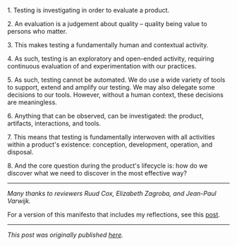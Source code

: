 <!--
.. title: Manifesto for software testing
.. slug: manifesto-for-software-testing
.. date: 2018-12-04 20:44:51 UTC+01:00
.. tags: agile, context-driven testing, devops, manifesto, software testing
.. category: software testing
.. link: 
.. description:
.. type: text
-->

1\. Testing is investigating in order to evaluate a product.

2\. An evaluation is a judgement about quality – quality being value to persons who matter.

3\. This makes testing a fundamentally human and contextual activity.

4\. As such, testing is an exploratory and open-ended activity, requiring continuous evaluation of and experimentation with our practices.

<!-- TEASER_END -->

5\. As such, testing cannot be automated. We do use a wide variety of tools to support, extend and amplify our testing. We may also delegate some decisions to our tools. However, without a human context, these decisions are meaningless.

6\. Anything that can be observed, can be investigated: the product, artifacts, interactions, and tools.

7\. This means that testing is fundamentally interwoven with all activities within a product's existence: conception, development, operation, and disposal.

8\. And the core question during the product's lifecycle is: how do we discover what we need to discover in the most effective way?

---

*Many thanks to reviewers Ruud Cox, Elizabeth Zagroba, and Jean-Paul Varwijk.*

For a version of this manifesto that includes my reflections, see this [post](link://slug/reflections-on-my-testing-manifesto).

---

*This post was originally published [here](https://testingcurve.wordpress.com/2018/12/04/manifesto-for-software-testing/).*